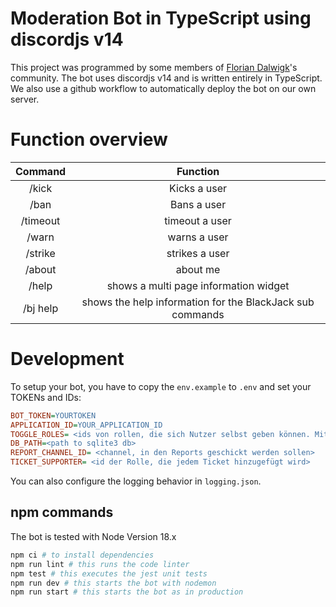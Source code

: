 # Moderation Bot in TypeScript using discordjs v14 

This project was programmed by some members of [Florian Dalwigk](https://discord.gg/X7QU7GXC2u)'s community. The bot uses discordjs v14 and is written entirely in TypeScript. We also use a github workflow to automatically deploy the bot on our own server. 

# Function overview

<div align="center">

| Command       | Function      |
|   :---:       |    :----:     | 
| /kick         | Kicks a user  | 
| /ban          | Bans a user   |
| /timeout          | timeout a user   |
| /warn          | warns a user   |
| /strike          | strikes a user   |
| /about          | about me   |
| /help          | shows a multi page information widget   |
| /bj help       | shows the help information for the BlackJack sub commands   |

</div>

# Development

To setup your bot, you have to copy the `env.example` to `.env` and set your TOKENs and IDs:

```INI
BOT_TOKEN=YOURTOKEN
APPLICATION_ID=YOUR_APPLICATION_ID
TOGGLE_ROLES= <ids von rollen, die sich Nutzer selbst geben können. Mit, getrennt. Maximal 5 (weil man nicht mehr buttons in eine Nachricht machen kann)>
DB_PATH=<path to sqlite3 db>
REPORT_CHANNEL_ID= <channel, in den Reports geschickt werden sollen>
TICKET_SUPPORTER= <id der Rolle, die jedem Ticket hinzugefügt wird>
```

You can also configure the logging behavior in `logging.json`.

## npm commands

The bot is tested with Node Version 18.x

```bash
npm ci # to install dependencies
npm run lint # this runs the code linter
npm test # this executes the jest unit tests
npm run dev # this starts the bot with nodemon
npm run start # this starts the bot as in production
```
